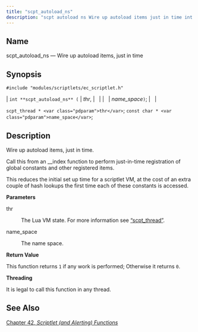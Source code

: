 ```yaml
---
title: "scpt_autoload_ns"
description: "scpt autoload ns Wire up autoload items just in time int scpt autoload ns thr name space scpt thread thr const char name space Wire up autoload items just in time Call this from an index function to perform just in time registration of global constants and other registered items..."
---
```


<a name="apis.scpt_autoload_ns"></a> 
## Name

scpt_autoload_ns — Wire up autoload items, just in time

## Synopsis

`#include "modules/scriptlets/ec_scriptlet.h"`

| `int **scpt_autoload_ns** (` | <var class="pdparam">thr</var>, |   |
|   | <var class="pdparam">name_space</var>`)`; |   |

`scpt_thread * <var class="pdparam">thr</var>`;
`const char * <var class="pdparam">name_space</var>`;<a name="idp58984224"></a> 
## Description

Wire up autoload items, just in time.

Call this from an __index function to perform just-in-time registration of global constants and other registered items.

This reduces the initial set up time for a scriptlet VM, at the cost of an extra couple of hash lookups the first time each of these constants is accessed.

**<a name="idp58986624"></a> Parameters**

<dl class="variablelist">

<dt>thr</dt>

<dd>

The Lua VM state. For more information see [“scpt_thread”](/momentum/3/3-api/structs-scpt-thread).

</dd>

<dt>name_space</dt>

<dd>

The name space.

</dd>

</dl>

**<a name="idp58991744"></a> Return Value**

This function returns `1` if any work is performed; Otherwise it returns `0`.

**<a name="idp58993584"></a> Threading**

It is legal to call this function in any thread.

<a name="idp58995136"></a> 
## See Also

[Chapter 42, *Scriptlet (and Alerting) Functions*](script "Chapter 42. Scriptlet (and Alerting) Functions")